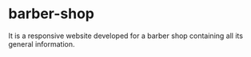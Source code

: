 # barber-shop
It  is a responsive website developed for a barber shop containing all its general information.
